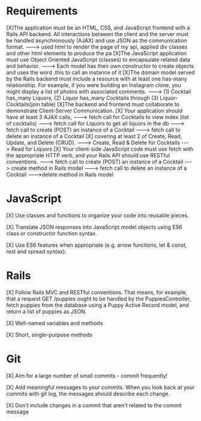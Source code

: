 # Requirements

[X]The application must be an HTML, CSS, and JavaScript frontend with a Rails API backend. All interactions between the client and the server must be handled asynchronously (AJAX) and use JSON as the communication format.
    ---> used html to render the page of my api, applied div classes and other html elements to produce the pa
[X]The JavaScript application must use Object Oriented JavaScript (classes) to encapsulate related data and behavior.
    ---> Each model has their own constructor to create objects and uses the word .this to call an instance of it
[X]The domain model served by the Rails backend must include a resource with at least one has-many relationship. For example, if you were building an Instagram clone, you might display a list of photos with associated comments.
    ---> (1) Cocktail has_many Liquors, (2) Liquor has_many Cocktails through (3) Liquor-Cocktails(join table)
[X]The backend and frontend must collaborate to demonstrate Client-Server Communication. 
    [X] Your application should have at least 3 AJAX calls, 
            ---> fetch call for Cocktails to view index (list of cocktails) 
            ---> fetch call for Liquors to get all liquors in the db
            ---> fetch call to create (POST) an instance of a Cocktail
            ---> fetch call to delete an instance of a Cocktail
    [X] covering at least 2 of Create, Read, Update, and Delete (CRUD). 
            ---> Create, Read & Delete for Cocktails
            ---> Read for Liquors
    [X] Your client-side JavaScript code must use fetch with the appropriate HTTP verb, and your Rails API should use RESTful conventions.
            ---> fetch call to create (POST) an instance of a Cocktail ---> create method in Rails model
            ---> fetch call to delete an instance of a Cocktail --->delete method in Rails model
# JavaScript
 [X] Use classes and functions to organize your code into reusable pieces.

 [X] Translate JSON responses into JavaScript model objects using ES6 class or constructor function syntax.

 [X] Use ES6 features when appropriate (e.g. arrow functions, let & const, rest and spread syntax).

# Rails
 [X] Follow Rails MVC and RESTful conventions. That means, for example, that a request GET /puppies ought to be handled by the PuppiesController, fetch puppies from the database using a Puppy Active Record model, and return a list of puppies as JSON.

 [X] Well-named variables and methods

 [X] Short, single-purpose methods

# Git
 [X] Aim for a large number of small commits - commit frequently!

 [X] Add meaningful messages to your commits. When you look back 
 at your commits with git log, the messages should describe each change.
 
 [X] Don't include changes in a commit that aren't related to the commit message
